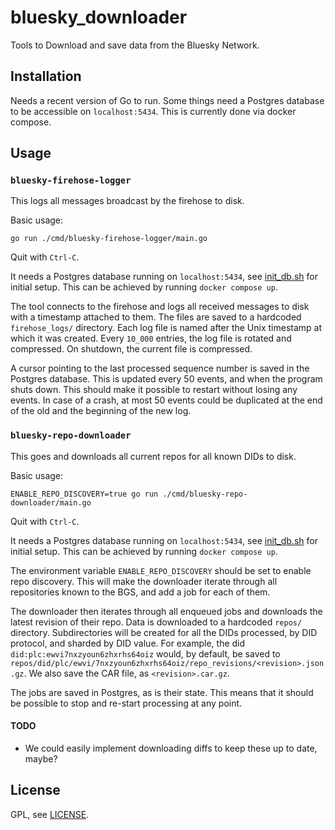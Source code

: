 # bluesky_downloader

Tools to Download and save data from the Bluesky Network.

## Installation

Needs a recent version of Go to run.
Some things need a Postgres database to be accessible on `localhost:5434`.
This is currently done via docker compose.

## Usage

### `bluesky-firehose-logger`

This logs all messages broadcast by the firehose to disk.

Basic usage:
```
go run ./cmd/bluesky-firehose-logger/main.go
```
Quit with `Ctrl-C`.

It needs a Postgres database running on `localhost:5434`, see [init_db.sh](init_db.sh) for initial setup.
This can be achieved by running `docker compose up`.

The tool connects to the firehose and logs all received messages to disk with a timestamp attached to them.
The files are saved to a hardcoded `firehose_logs/` directory.
Each log file is named after the Unix timestamp at which it was created.
Every `10_000` entries, the log file is rotated and compressed.
On shutdown, the current file is compressed.

A cursor pointing to the last processed sequence number is saved in the Postgres database.
This is updated every 50 events, and when the program shuts down.
This should make it possible to restart without losing any events.
In case of a crash, at most 50 events could be duplicated at the end of the old and the beginning of the new log.

### `bluesky-repo-downloader`

This goes and downloads all current repos for all known DIDs to disk.

Basic usage:
```
ENABLE_REPO_DISCOVERY=true go run ./cmd/bluesky-repo-downloader/main.go
```
Quit with `Ctrl-C`.

It needs a Postgres database running on `localhost:5434`, see [init_db.sh](init_db.sh) for initial setup.
This can be achieved by running `docker compose up`.

The environment variable `ENABLE_REPO_DISCOVERY` should be set to enable repo discovery.
This will make the downloader iterate through all repositories known to the BGS, and add a job for each of them.

The downloader then iterates through all enqueued jobs and downloads the latest revision of their repo.
Data is downloaded to a hardcoded `repos/` directory.
Subdirectories will be created for all the DIDs processed, by DID protocol, and sharded by DID value.
For example, the did `did:plc:ewvi7nxzyoun6zhxrhs64oiz` would, by default, be saved to
`repos/did/plc/ewvi/7nxzyoun6zhxrhs64oiz/repo_revisions/<revision>.json.gz`.
We also save the CAR file, as `<revision>.car.gz`.

The jobs are saved in Postgres, as is their state.
This means that it should be possible to stop and re-start processing at any point.

#### TODO

- We could easily implement downloading diffs to keep these up to date, maybe?

## License

GPL, see [LICENSE](LICENSE).